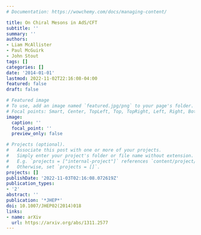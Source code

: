 ```yaml
---
# Documentation: https://wowchemy.com/docs/managing-content/

title: On Chiral Mesons in AdS/CFT
subtitle: ''
summary: ''
authors:
- Liam McAllister
- Paul McGuirk
- John Stout
tags: []
categories: []
date: '2014-01-01'
lastmod: 2022-11-02T22:16:08-04:00
featured: false
draft: false

# Featured image
# To use, add an image named `featured.jpg/png` to your page's folder.
# Focal points: Smart, Center, TopLeft, Top, TopRight, Left, Right, BottomLeft, Bottom, BottomRight.
image:
  caption: ''
  focal_point: ''
  preview_only: false

# Projects (optional).
#   Associate this post with one or more of your projects.
#   Simply enter your project's folder or file name without extension.
#   E.g. `projects = ["internal-project"]` references `content/project/deep-learning/index.md`.
#   Otherwise, set `projects = []`.
projects: []
publishDate: '2022-11-03T02:16:08.072619Z'
publication_types:
- '2'
abstract: ''
publication: '*JHEP*'
doi: 10.1007/JHEP02(2014)018
links:
- name: arXiv
  url: https://arxiv.org/abs/1311.2577
---
```

